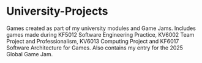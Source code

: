 # University-Projects
Games created as part of my university modules and Game Jams.
Includes games made during KF5012 Software Engineering Practice, KV6002 Team Project and Professionalism, KV6013 Computing Project and KF6017 Software Architecture for Games. Also contains my entry for the 2025 Global Game Jam.

